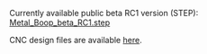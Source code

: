 Currently available public beta RC1 version (STEP): [Metal_Boop_beta_RC1.step](./Metal_Boop_beta_RC1.step)

CNC design files are available [here](./CNC).
